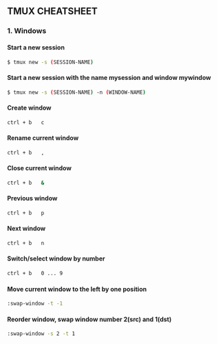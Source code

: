 ##  TMUX CHEATSHEET

### 1. Windows

####    Start a new session
```sh
$ tmux new -s (SESSION-NAME)
```

####    Start a new session with the name mysession and window mywindow
```sh
$ tmux new -s (SESSION-NAME) -n (WINDOW-NAME)
```

####    Create window
```sh
ctrl + b   c
```

####    Rename current window
```sh
ctrl + b   ,
```

####    Close current window
```sh
ctrl + b   &
```

####    Previous window
```sh
ctrl + b   p
```

####    Next window
```sh
ctrl + b   n
```

####    Switch/select window by number
```sh
ctrl + b   0 ... 9
```

####    Move current window to the left by one position
```sh
:swap-window -t -1
```

####    Reorder window, swap window number 2(src) and 1(dst)
```sh
:swap-window -s 2 -t 1
```
